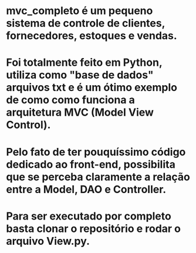 # mvc_completo é um pequeno sistema de controle de clientes, fornecedores, estoques e vendas.
# Foi totalmente feito em Python, utiliza como "base de dados" arquivos txt e é um ótimo exemplo de como como funciona a arquitetura MVC (Model View Control).
# Pelo fato de ter pouquíssimo código dedicado ao front-end, possibilita que se perceba claramente a relação entre a Model, DAO e Controller.
# Para ser executado por completo basta clonar o repositório e rodar o arquivo View.py.
